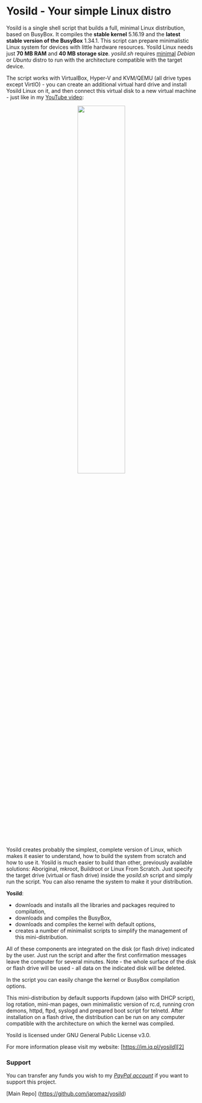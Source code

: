 # Yosild - Your simple Linux distro

Yosild is a single shell script that builds a full, minimal Linux distribution,
based on BusyBox. It compiles the **stable kernel** 5.16.19 and the
**latest stable version of the BusyBox** 1.34.1. This script can prepare
minimalistic Linux system for devices with little hardware resources. Yosild Linux
needs just **70 MB RAM** and **40 MB storage size**. *yosild.sh* requires
[minimal][1] *Debian* or *Ubuntu* distro to run with the architecture compatible
with the target device.

The script works with VirtualBox, Hyper-V and KVM/QEMU (all drive types except
VirtIO) - you can create an additional virtual hard drive and install Yosild Linux
on it, and then connect this virtual disk to a new virtual machine - just like in
my [YouTube video][3]:
<p align="center"><a href="https://www.youtube.com/watch?v=BPXxPZBBeJ0" target="_blank"><img src="https://jm.iq.pl/yosild/yosild_mov2.jpg" width="50%"></a></p>

Yosild creates probably the simplest, complete version of Linux, which makes it
easier to understand, how to build the system from scratch and how to use it. 
Yosild is much easier to build than other, previously available solutions:
Aboriginal, mkroot, Buildroot or Linux From Scratch. Just specify the target
drive (virtual or flash drive) inside the *yosild.sh* script and simply run the
script. You can also rename the system to make it your distribution.

**Yosild**:

* downloads and installs all the libraries and packages required to compilation,
* downloads and compiles the BusyBox,
* downloads and compiles the kernel with default options,
* creates a number of minimalist scripts to simplify the management of this mini-distribution.

All of these components are integrated on the disk (or flash drive) indicated by
the user. Just run the script and after the first confirmation messages leave
the computer for several minutes. Note - the whole surface of the disk or flash
drive will be used - all data on the indicated disk will be deleted.

In the script you can easily change the kernel or BusyBox compilation options.

This mini-distribution by default supports ifupdown (also with DHCP script), log
rotation, mini-man pages, own minimalistic version of rc.d, running cron demons,
httpd, ftpd, syslogd and prepared boot script for telnetd. After installation on
a flash drive, the distribution can be run on any computer compatible with the
architecture on which the kernel was compiled.

Yosild is licensed under GNU General Public License v3.0.

For more information please visit my website: [https://jm.iq.pl/yosild][2]

### Support

You can transfer any funds you wish to my
*[PayPal account](https://www.paypal.com/paypalme/jaromaz)* if you want to
support this project.


[1]: https://www.debian.org/CD/netinst/
[2]: https://jm.iq.pl/yosild
[3]: https://www.youtube.com/watch?v=BPXxPZBBeJ0
[Main Repo] (https://github.com/jaromaz/yosild)